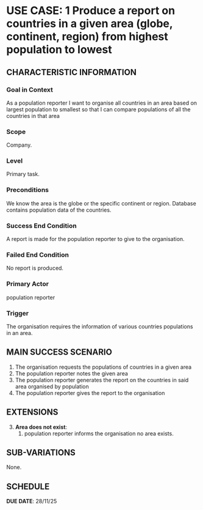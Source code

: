 # USE CASE: 1 Produce a report on countries in a given area (globe, continent, region) from highest population to lowest

## CHARACTERISTIC INFORMATION

### Goal in Context

As a population reporter I want to organise all countries in an area based on largest population to smallest so that I can compare populations of all the countries in that area

### Scope

Company.

### Level

Primary task.

### Preconditions

We know the area is the globe or the specific continent or region.  Database contains population data of the countries.

### Success End Condition

A report is made for the population reporter to give to the organisation.

### Failed End Condition

No report is produced.

### Primary Actor

population reporter

### Trigger

The organisation requires the information of various countries populations in an area.

## MAIN SUCCESS SCENARIO

1. The organisation requests the populations of countries in a given area
2. The population reporter notes the given area
3. The population reporter generates the report on the countries in said area organised by population
4. The population reporter gives the report to the organisation

## EXTENSIONS

3. **Area does not exist**:
    1. population reporter informs the organisation no area exists.

## SUB-VARIATIONS

None.

## SCHEDULE

**DUE DATE**: 28/11/25